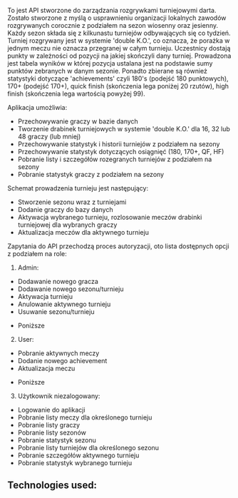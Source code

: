 To jest API stworzone do zarządzania rozgrywkami turniejowymi darta. 
Zostało stworzone z myślą o usprawnieniu organizacji lokalnych zawodów rozgrywanych corocznie z podziałem na sezon wiosenny oraz jesienny. 
Każdy sezon składa się z kilkunastu turniejów odbywających się co tydzień. Turniej rozgrywany jest w systemie 'double K.O.', co oznacza, że porażka w jednym meczu nie oznacza przegranej w całym turnieju.
Uczestnicy dostają punkty w zależności od pozycji na jakiej skończyli dany turniej. Prowadzona jest tabela wyników w której pozycja ustalana jest na podstawie sumy punktów zebranych w danym sezonie.
Ponadto zbierane są również statystyki dotyczące 'achievements' czyli 180's (podejść 180 punktowych), 170+ (podejść 170+), quick finish (skończenia lega poniżej 20 rzutów), high finish (skończenia lega wartością powyżej 99).

Aplikacja umożliwia:
- Przechowywanie graczy w bazie danych
- Tworzenie drabinek turniejowych w systemie 'double K.O.' dla 16, 32 lub 48 graczy (lub mniej)
- Przechowywanie statystyk i historii turniejów z podziałem na sezony
- Przechowywanie statystyk dotyczących osiągnięć (180, 170+, QF, HF)
- Pobranie listy i szczegółów rozegranych turniejów z podziałem na sezony
- Pobranie statystyk graczy z podziałem na sezony

Schemat prowadzenia turnieju jest następujący:
- Stworzenie sezonu wraz z turniejami
- Dodanie graczy do bazy danych
- Aktywacja wybranego turnieju, rozlosowanie meczów drabinki turniejowej dla wybranych graczy
- Aktualizacja meczów dla aktywnego turnieju

Zapytania do API przechodzą proces autoryzacji, oto lista dostępnych opcji z podziałem na role:
1. Admin:
  - Dodawanie nowego gracza
  - Dodawanie nowego sezonu/turnieju
  - Aktywacja turnieju
  - Anulowanie aktywnego turnieju
  - Usuwanie sezonu/turnieju
  + Poniższe
2. User:
  - Pobranie aktywnych meczy
  - Dodanie nowego achievement
  - Aktualizacja meczu
  + Poniższe
3. Użytkownik niezalogowany:
  - Logowanie do aplikacji
  - Pobranie listy meczy dla określonego turnieju
  - Pobranie listy graczy
  - Pobranie listy sezonów
  - Pobranie statystyk sezonu
  - Pobranie listy turniejów dla określonego sezonu
  - Pobranie szczegółów aktywnego turnieju
  - Pobranie statystyk wybranego turnieju

Technologies used:
- 

  
